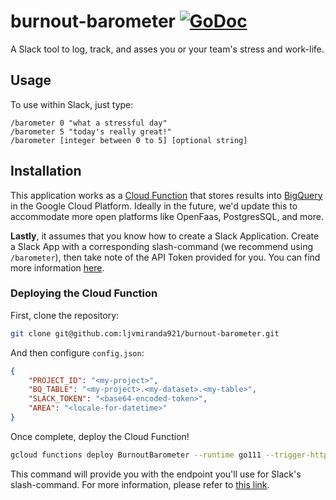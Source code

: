 # burnout-barometer [![GoDoc](https://godoc.org/github.com/ljvmiranda921/burnout-barometer?status.svg)](https://godoc.org/github.com/ljvmiranda921/burnout-barometer)

A Slack tool to log, track, and asses you or your team's stress and work-life.

## Usage

To use within Slack, just type:

```
/barometer 0 "what a stressful day"
/barometer 5 "today's really great!"
/barometer [integer between 0 to 5] [optional string] 
```

## Installation

This application works as a [Cloud
Function](https://cloud.google.com/functions/) that stores results into
[BigQuery](https://cloud.google.com/bigquery/) in the Google Cloud Platform.
Ideally in the future, we'd update this to accommodate more open platforms like
OpenFaas, PostgresSQL, and more.

**Lastly**, it assumes that you know how to create a Slack Application. Create
a Slack App with a corresponding slash-command (we recommend using
`/barometer`), then take note of the API Token provided for you.  You can find
more information [here](https://api.slack.com/start).

### Deploying the Cloud Function
First, clone the repository:

```sh
git clone git@github.com:ljvmiranda921/burnout-barometer.git
```

And then configure `config.json`: 

```json
{
    "PROJECT_ID": "<my-project>", 
    "BQ_TABLE": "<my-project>.<my-dataset>.<my-table>", 
    "SLACK_TOKEN": "<base64-encoded-token>",
    "AREA": "<locale-for-datetime>"
}
```

Once complete, deploy the Cloud Function!

```sh
gcloud functions deploy BurnoutBarometer --runtime go111 --trigger-http
```

This command will provide you with the endpoint you'll use for Slack's
slash-command. For more information, please refer to [this
link](https://cloud.google.com/functions/docs/tutorials/slack).

